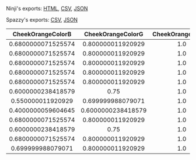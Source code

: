 Ninji's exports: [HTML](https://wuffs.org/acnh/bcsv_160/html/CharaMakeSkinColorParam.html), [CSV](https://wuffs.org/acnh/bcsv_160/csv/CharaMakeSkinColorParam.csv), [JSON](https://wuffs.org/acnh/bcsv_160/json/CharaMakeSkinColorParam.json)

Spazzy's exports: [CSV](https://github.com/McSpazzy/acnh-csv/blob/master/CharaMakeSkinColorParam.csv), [JSON](https://github.com/McSpazzy/acnh-json/blob/master/CharaMakeSkinColorParam.json)

| CheekOrangeColorB | CheekOrangeColorG | CheekOrangeColorR | CheekPinkColorB | CheekPinkColorG | CheekPinkColorR | SkinBaseColorB | SkinBaseColorG | SkinBaseColorR | SkinEdgeColorB | SkinEdgeColorG | SkinEdgeColorR | UniqueID | Label | Name |
|:--:|:--:|:--:|:--:|:--:|:--:|:--:|:--:|:--:|:--:|:--:|:--:|:--:|:--:|:--:|
| 0.6800000071525574 | 0.800000011920929 | 1.0 | 0.8399999737739563 | 0.8199999928474426 | 1.0 | 0.33000001311302185 | 0.5199999809265137 | 0.9399999976158142 | 0.09000000357627869 | 0.0 | 0.699999988079071 | 0 | 'SkinColor0' | 'SkinColor0' | 
| 0.6800000071525574 | 0.800000011920929 | 1.0 | 0.8399999737739563 | 0.8199999928474426 | 1.0 | 0.25 | 0.4699999988079071 | 0.9100000262260437 | 0.09000000357627869 | 0.0 | 0.699999988079071 | 1 | 'SkinColor1' | 'SkinColor1' | 
| 0.6800000071525574 | 0.800000011920929 | 1.0 | 0.8399999737739563 | 0.8199999928474426 | 1.0 | 0.21799999475479126 | 0.42800000309944153 | 0.8539999723434448 | 0.09000000357627869 | 0.0 | 0.699999988079071 | 2 | 'SkinColor2' | 'SkinColor2' | 
| 0.6800000071525574 | 0.800000011920929 | 1.0 | 0.8399999737739563 | 0.8199999928474426 | 1.0 | 0.12250000238418579 | 0.29600000381469727 | 0.6859999895095825 | 0.07999999821186066 | 0.07999999821186066 | 0.5 | 3 | 'SkinColor3' | 'SkinColor3' | 
| 0.6800000071525574 | 0.800000011920929 | 1.0 | 0.8399999737739563 | 0.8199999928474426 | 1.0 | 0.07900000363588333 | 0.250900000333786 | 0.5519999861717224 | 0.07999999821186066 | 0.07999999821186066 | 0.3499999940395355 | 4 | 'SkinColor4' | 'SkinColor4' | 
| 0.6000000238418579 | 0.75 | 1.0 | 0.800000011920929 | 0.7699999809265137 | 0.949999988079071 | 0.03799999877810478 | 0.1509999930858612 | 0.36500000953674316 | 0.029999999329447746 | 0.01600000075995922 | 0.10999999940395355 | 5 | 'SkinColor5' | 'SkinColor5' | 
| 0.550000011920929 | 0.699999988079071 | 1.0 | 0.7400000095367432 | 0.699999988079071 | 0.8999999761581421 | 0.019999999552965164 | 0.09000000357627869 | 0.23000000417232513 | 0.029999999329447746 | 0.01600000075995922 | 0.10999999940395355 | 6 | 'SkinColor6' | 'SkinColor6' | 
| 0.4000000059604645 | 0.6000000238418579 | 1.0 | 0.6499999761581421 | 0.6000000238418579 | 0.8999999761581421 | 0.01600000075995922 | 0.03999999910593033 | 0.11999999731779099 | 0.029999999329447746 | 0.019999999552965164 | 0.09000000357627869 | 7 | 'SkinColor7' | 'SkinColor7' | 
| 0.6800000071525574 | 0.800000011920929 | 1.0 | 0.8399999737739563 | 0.8199999928474426 | 1.0 | 0.7799999713897705 | 0.7799999713897705 | 0.7599999904632568 | 0.029999999329447746 | 0.019999999552965164 | 0.09000000357627869 | 8 | 'SkinColor8' | 'SkinColor8' | 
| 0.6000000238418579 | 0.75 | 1.0 | 0.800000011920929 | 0.7699999809265137 | 0.949999988079071 | 0.15000000596046448 | 0.3499999940395355 | 0.23000000417232513 | 0.029999999329447746 | 0.01600000075995922 | 0.10999999940395355 | 9 | 'SkinColor9' | 'SkinColor9' | 
| 0.6800000071525574 | 0.800000011920929 | 1.0 | 0.8399999737739563 | 0.8199999928474426 | 1.0 | 0.5400000214576721 | 0.33000001311302185 | 0.11999999731779099 | 0.029999999329447746 | 0.01600000075995922 | 0.10999999940395355 | 10 | 'SkinColor10' | 'SkinColor10' | 
| 0.699999988079071 | 0.800000011920929 | 1.0 | 0.8399999737739563 | 0.8199999928474426 | 1.0 | 0.75 | 0.18000000715255737 | 0.23000000417232513 | 0.029999999329447746 | 0.01600000075995922 | 0.10999999940395355 | 11 | 'SkinColor11' | 'SkinColor11' | 
